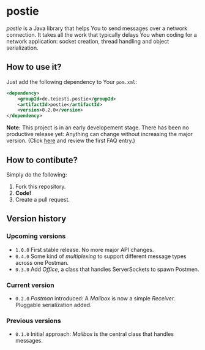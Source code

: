 postie
======

*postie* is a Java library that helps You to send messages over a network connection. It takes all the work that typically delays You when coding for a network application: socket creation, thread handling and object serialization.

How to use it?
--------------

Just add the following dependency to Your `pom.xml`:

```xml
<dependency>
	<groupId>de.teiesti.postie</groupId>
	<artifactId>postie</artifactId>
	<version>0.2.0</version>
</dependency>
```

**Note:** This project is in an early developement stage. There has been no productive release yet: Anything can change without increasing the major version. (Click [here](http://semver.org/spec/v2.0.0.html) and review the first FAQ entry.)

How to contibute?
--------------------

Simply do the following:

1. Fork this repository.
2. **Code!** 
3. Create a pull request.

Version history
---------------

### Upcoming versions

- `1.0.0` First stable release. No more major API changes.
- `0.4.0` Some kind of *multiplexing* to support different message types across one Postman.
- `0.3.0` Add *Office*, a class that handles ServerSockets to spawn Postmen.

### Current version

- `0.2.0` *Postman* introduced: A *Mailbox* is now a simple *Receiver*. Pluggable serialization added.

### Previous versions

- `0.1.0` Initial approach: *Mailbox* is the central class that handles messages.
